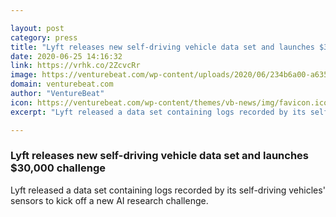 ```yaml
---

layout: post
category: press
title: "Lyft releases new self-driving vehicle data set and launches $30,000 challenge"
date: 2020-06-25 14:16:32
link: https://vrhk.co/2ZcvcRr
image: https://venturebeat.com/wp-content/uploads/2020/06/234b6a00-a635-4d40-b917-77416e1da96f-e1593067960296.png?w=1200&strip=all
domain: venturebeat.com
author: "VentureBeat"
icon: https://venturebeat.com/wp-content/themes/vb-news/img/favicon.ico
excerpt: "Lyft released a data set containing logs recorded by its self-driving vehicles' sensors to kick off a new AI research challenge."

---
```


### Lyft releases new self-driving vehicle data set and launches $30,000 challenge

Lyft released a data set containing logs recorded by its self-driving vehicles' sensors to kick off a new AI research challenge.